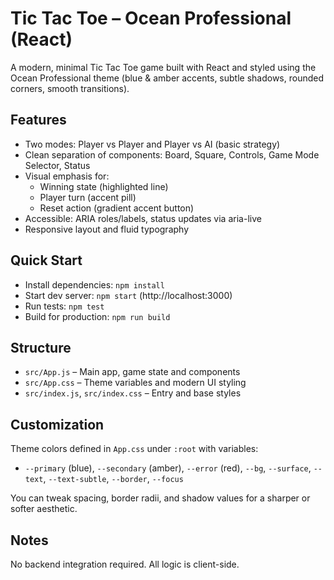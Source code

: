 # Tic Tac Toe – Ocean Professional (React)

A modern, minimal Tic Tac Toe game built with React and styled using the Ocean Professional theme (blue & amber accents, subtle shadows, rounded corners, smooth transitions).

## Features

- Two modes: Player vs Player and Player vs AI (basic strategy)
- Clean separation of components: Board, Square, Controls, Game Mode Selector, Status
- Visual emphasis for:
  - Winning state (highlighted line)
  - Player turn (accent pill)
  - Reset action (gradient accent button)
- Accessible: ARIA roles/labels, status updates via aria-live
- Responsive layout and fluid typography

## Quick Start

- Install dependencies: `npm install`
- Start dev server: `npm start` (http://localhost:3000)
- Run tests: `npm test`
- Build for production: `npm run build`

## Structure

- `src/App.js` – Main app, game state and components
- `src/App.css` – Theme variables and modern UI styling
- `src/index.js`, `src/index.css` – Entry and base styles

## Customization

Theme colors defined in `App.css` under `:root` with variables:
- `--primary` (blue), `--secondary` (amber), `--error` (red), `--bg`, `--surface`, `--text`, `--text-subtle`, `--border`, `--focus`

You can tweak spacing, border radii, and shadow values for a sharper or softer aesthetic.

## Notes

No backend integration required. All logic is client-side.
